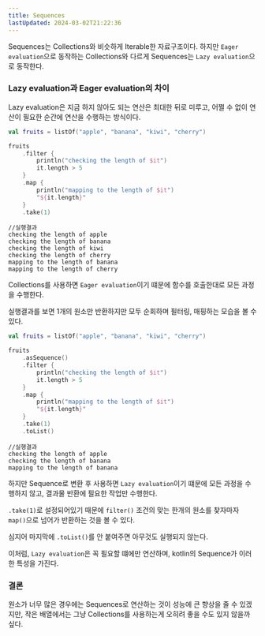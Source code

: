 ```yaml
---
title: Sequences
lastUpdated: 2024-03-02T21:22:36
---
```


Sequences는 Collections와 비슷하게 Iterable한 자료구조이다. 하지만 `Eager evaluation`으로 동작하는 Collections와 다르게 Sequences는 `Lazy evaluation`으로 동작한다.

### Lazy evaluation과 Eager evaluation의 차이

Lazy evaluation은 지금 하지 않아도 되는 연산은 최대한 뒤로 미루고, 어쩔 수 없이 연산이 필요한 순간에 연산을 수행하는 방식이다.

```kotlin
val fruits = listOf("apple", "banana", "kiwi", "cherry")

fruits
    .filter {
        println("checking the length of $it")
        it.length > 5
    }
    .map {
        println("mapping to the length of $it")
        "${it.length}"
    }
    .take(1)
```

```
//실행결과
checking the length of apple
checking the length of banana
checking the length of kiwi
checking the length of cherry
mapping to the length of banana
mapping to the length of cherry
```

Collections를 사용하면 `Eager evaluation`이기 떄문에 함수를 호출한대로 모든 과정을 수행한다.

실행결과를 보면 1개의 원소만 반환하지만 모두 순회하며 필터링, 매핑하는 모습을 볼 수 있다. 

```kotlin
val fruits = listOf("apple", "banana", "kiwi", "cherry")

fruits
    .asSequence()
    .filter {
        println("checking the length of $it")
        it.length > 5
    }
    .map {
        println("mapping to the length of $it")
        "${it.length}"
    }
    .take(1)
    .toList()
```

```
//실행결과
checking the length of apple
checking the length of banana
mapping to the length of banana
```

하지만 Sequence로 변환 후 사용하면 `Lazy evaluation`이기 떄문에 모든 과정을 수행하지 않고, 결과물 반환에 필요한 작업만 수행한다.

`.take(1)`로 설정되어있기 때문에 `filter()` 조건의 맞는 한개의 원소를 찾자마자 `map()`으로 넘어가 반환하는 것을 볼 수 있다.

심지어 마지막에 `.toList()`를 안 붙여주면 아무것도 실행되지 않는다.

이처럼, `Lazy evaluation`은 꼭 필요할 떄에만 연산하며, kotlin의 Sequence가 이러한 특성을 가진다.

### 결론

원소가 너무 많은 경우에는 Sequences로 연산하는 것이 성능에 큰 향상을 줄 수 있겠지만, 작은 배열에서는 그냥 Collections를 사용하는게 오히려 좋을 수도 있지 않을까 싶다.